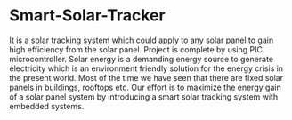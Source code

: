 # Smart-Solar-Tracker
It is a solar tracking system which could apply to any solar panel to gain high efficiency from the solar panel. Project is complete by using PIC microcontroller. Solar energy is a demanding energy source to generate electricity which is an environment friendly solution for the energy crisis in the present world. Most of the time we have seen that there are fixed solar panels in buildings, rooftops etc. Our effort is to maximize the energy gain of a solar panel system by introducing a smart solar tracking system with embedded systems.

